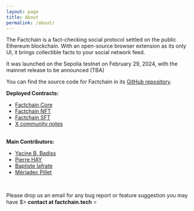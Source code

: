 ```yaml
---
layout: page
title: About
permalink: /about/
---
```


The Factchain is a fact-checking social protocol settled on the public Ethereum blockchain. With an open-source browser extension as its only UI, it brings collectible facts to your social network feed.

It was launched on the Sepolia testnet on February 29, 2024, with the mainnet release to be announced (TBA)

You can find the source code for Factchain in its [GitHub repository](https://github.com/factchain/factchain-community).

**Deployed Contracts:**
<ul class='container' style='display list-item;'>
<li><a href="https://sepolia.etherscan.io/address/0x3b5946b3bd79c2B211E49c3149872f1d66223AE7">Factchain Core</a></li>
<li><a href="https://sepolia.etherscan.io/address/0x5818764B4272f4eCff170216abE99D36c0c41622">Factchain NFT</a></li>
<li><a href="https://sepolia.etherscan.io/address/0xF9408EB2C2219E28aEFB32035c49d491880650A2">Factchain SFT</a></li>
<li><a href="https://sepolia.etherscan.io/address/0xaC51f5E2664aa966c678Dc935E0d853d3495A48C">X community notes</a></li>
<br>
</ul>

**Main Contributors:**
<ul class='container' style='display list-item;'>
<li> <a href="https://twitter.com/YBadiss">Yacine B. Badiss</a></li>
<li> <a href="https://twitter.com/rektorship">Pierre HAY</a></li>
<li> <a href="https://twitter.com/copeverse">Baptiste Iafrate</a></li>
<li> <a href="https://twitter.com/loomisBroom">Mériadec Pillet</a></li>
</ul>

<br>

Please drop us an email for any bug report or feature suggestion you may have $> **contact at factchain.tech** ⭐ 